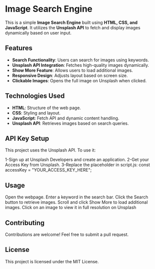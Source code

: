 # Image Search Engine  

This is a simple **Image Search Engine** built using **HTML, CSS, and JavaScript**. It utilizes the **Unsplash API** to fetch and display images dynamically based on user input.

## Features  

- **Search Functionality**: Users can search for images using keywords.  
- **Unsplash API Integration**: Fetches high-quality images dynamically.  
- **Show More Feature**: Allows users to load additional images.  
- **Responsive Design**: Adjusts layout based on screen size.  
- **Clickable Images**: Opens the full image on Unsplash when clicked.  

## Technologies Used  

- **HTML**: Structure of the web page.  
- **CSS**: Styling and layout.  
- **JavaScript**: Fetch API and dynamic content handling.  
- **Unsplash API**: Retrieves images based on search queries.  

## API Key Setup
This project uses the Unsplash API. To use it:

1-Sign up at Unsplash Developers and create an application.
2-Get your Access Key from Unsplash.
3-Replace the placeholder in script.js:
const accessKey = "YOUR_ACCESS_KEY_HERE";


## Usage
Open the webpage.
Enter a keyword in the search bar.
Click the Search button to retrieve images.
Scroll and click Show More to load additional images.
Click on an image to view it in full resolution on Unsplash


## Contributing
Contributions are welcome! Feel free to submit a pull request.

## License
This project is licensed under the MIT License.
